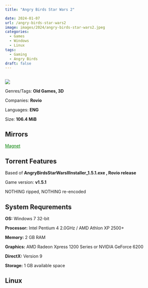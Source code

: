 ```yaml
---
title: "Angry Birds Star Wars 2"

date: 2024-01-07
url: /angry-birds-star-wars2
image: images/2024/angry-birds-star-wars2.jpeg
categories:
  - Games
  - Windows
  - Linux
tags:
  - Gaming
  - Angry Birds
draft: false
---
```

##
![](/images/2024/angry-birds-star-wars2.jpeg)

Genres/Tags: **Old Games, 3D**

Companies: **Rovio**

Languages: **ENG**

Size: **106.4 MiB**

## Mirrors
<a href="magnet:?xt=urn:btih:TFIIHAMF26UHKXJ6C32ATO5UVV4CNSQ3&dn=Angry%20Birds%20Star%20Wars%202" style="color: green;">Magnet</a>

## Torrent Features
Based of **AngryBirdsStarWarsIIInstaller_1.5.1.exe	, Rovio release**

Game version: **v1.5.1**

NOTHING ripped, NOTHING re-encoded

## System Requrements
**OS:** Windows 7 32-bit

**Processor:** Intel Pentium 4 2.0GHz / AMD Athlon XP 2500+

**Memory:** 2 GB RAM

**Graphics:** AMD Radeon Xpress 1200 Series or NVIDIA GeForce 6200

**DirectX:** Version 9

**Storage:** 1 GB available space


## Linux
